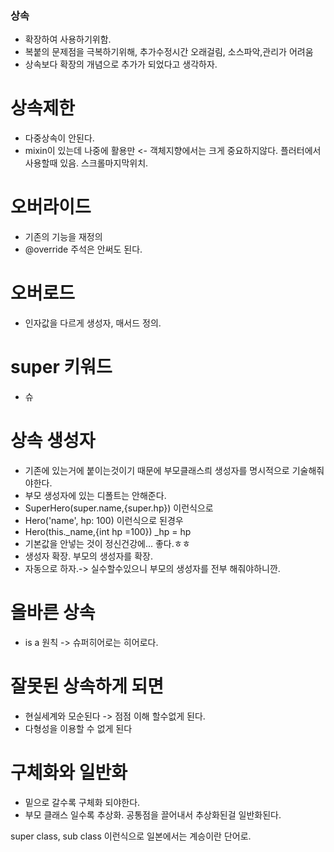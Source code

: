 ### 상속
 - 확장하여 사용하기위함.
 - 복붙의 문제점을 극복하기위해, 추가수정시간 오래걸림, 소스파악,관리가 어려움
 - 상속보다 확장의 개념으로 추가가 되었다고 생각하자.

# 상속제한
 - 다중상속이 안된다.
 - mixin이 있는데 나중에 활용만 <- 객체지향에서는 크게 중요하지않다. 플러터에서 사용할때 있음. 스크롤마지막위치.

# 오버라이드
 - 기존의 기능을 재정의
 - @override 주석은 안써도 된다.

# 오버로드
 - 인자값을 다르게 생성자, 매서드 정의.

# super 키워드
 - 슈

# 상속 생성자
 - 기존에 있는거에 붙이는것이기 때문에 부모클래스릐 생성자를 명시적으로 기술해줘야한다.
 - 부모 생성자에 있는 디폴트는 안해준다.
 - SuperHero(super.name,{super.hp}) 이런식으로 
 - Hero('name', hp: 100) 이런식으로 된경우
 - Hero(this._name,{int hp =100}) _hp = hp
 - 기본값을 안넣는 것이 정신건강에... 좋다.ㅎㅎ
 - 생성자 확장. 부모의 생성자를 확장. 
 - 자동으로 하자.-> 실수할수있으니 부모의 생성자를 전부 해줘야하니깐.

# 올바른 상속
 - is a 원칙 -> 슈퍼히어로는 히어로다.

# 잘못된 상속하게 되면
 - 현실세계와 모순된다 -> 점점 이해 할수없게 된다.
 - 다형성을 이용할 수 없게 된다

# 구체화와 일반화
 - 밑으로 갈수록 구체화 되야한다.
 - 부모 클래스 일수록 추상화. 공통점을 끌어내서 추상화된걸 일반화된다.

super class, sub class 이런식으로 일본에서는 계승이란 단어로.

